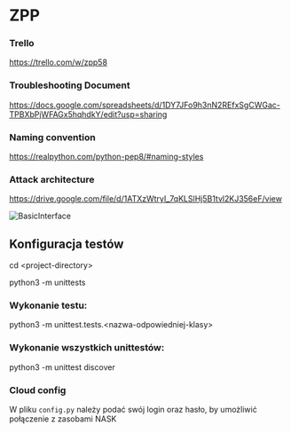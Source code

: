 # ZPP

### Trello
https://trello.com/w/zpp58

### Troubleshooting Document
https://docs.google.com/spreadsheets/d/1DY7JFo9h3nN2REfxSgCWGac-TPBXbPjWFAGx5hqhdkY/edit?usp=sharing

### Naming convention

https://realpython.com/python-pep8/#naming-styles

### Attack architecture

https://drive.google.com/file/d/1ATXzWtryI_7qKLSlHj5B1tvl2KJ356eF/view

![BasicInterface](https://user-images.githubusercontent.com/78569836/206575611-cab8fb0b-f817-499e-9232-30b4574bea1c.png)

## Konfiguracja testów
cd \<project-directory>

python3 -m unittests
### Wykonanie testu:
python3 -m unittest.tests.\<nazwa-odpowiedniej-klasy>

### Wykonanie wszystkich unittestów:
python3 -m unittest discover

### Cloud config
W pliku `config.py` należy podać swój login oraz hasło, by umożliwić połączenie z zasobami NASK
